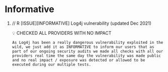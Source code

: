 # Informative

1. // R [ISSUE][INFORMATIVE] Log4j vulnerability (updated Dec 2021)
    <aside>
    💡 CHECKED ALL PROVIDERS WITH NO IMPACT
    
    </aside>
    
    `As Log4j has been a really dangerous vulnerability exploited in the wild, we just add it as INFORMATIVE to inform our users that as part of our ongoing security audits we made all checks with all our providers real time the same day the vulnerability was made public and no real impact / exposure was detected or allowed to be executed during our multiple tests.`